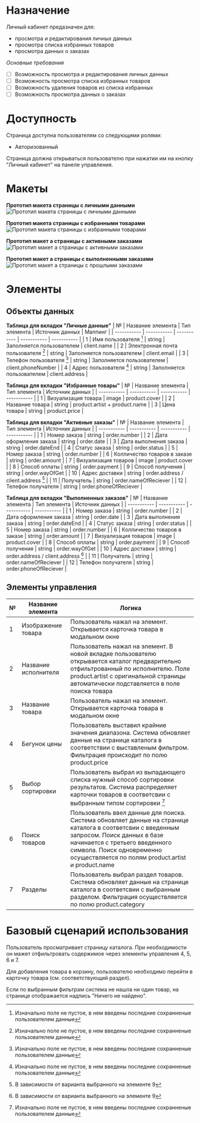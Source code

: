 # Назначение
Личный кабинет предазначен для:
- просмотра и редактирования личных данных
- просмотра списка избранных товаров
- просмотра данных о заказах

*Основные требования*
- [ ] Возможность просмотра и редактирования личных данных
- [ ] Возможность просмотра списка избранных товаров
- [ ] Возможность удаления товаров из списка избранных
- [ ] Возможность просмотра данных о заказах
# Доступность
Страница доступна пользователям со следующими ролями:
- Авторизованный

Страница должна открываться пользователю при нажатии им на кнопку "Личный кабинет" на панеле управления.
# Макеты
**Прототип макета страницы с личными данными**
![Прототип макета страницы с личными данными](https://user-images.githubusercontent.com/104724556/166160840-2eb441ed-34de-444a-9909-ca89f86a0753.png)

**Прототип макета страницы с избранными товарами**
![Прототип макета страницы с избранными товарами](https://user-images.githubusercontent.com/104724556/166160925-01e8b43f-07df-4fc8-be88-b62986dba9d0.png)

**Прототип макет а страницы с активными заказами**
![Прототип макет а страницы с активными заказами](https://user-images.githubusercontent.com/104724556/166161606-eb0a5fae-834b-4c91-af5e-d4e0a0a29d32.png)

**Прототип макет а страницы с выполненными заказами**
![Прототип макет а страницы с прошлыми заказами](https://user-images.githubusercontent.com/104724556/166160908-2c4c5caf-a0ed-41b1-a4b5-94497c0aa2fd.png)

# Элементы
## Объекты данных
**Таблица для вкладки "Личные данные"**
| № | Название элемента | Тип элемента | Источник данных | Маппинг |
| ----------- | ----------- | ----------- | ----------- | ----------- |
| 1 | Имя пользователя [^1] | string | Заполняется пользователем | client.name |
| 2 | Электронная почта пользователя [^1] | string | Заполняется пользователем | client.email |
| 3 | Телефон пользователя [^1] | string | Заполняется пользователем | client.phoneNumber |
| 4 | Адрес пользователя [^1] | string | Заполняется пользователем | client.address |

**Таблица для вкладки "Избранные товары"**
| № | Название элемента | Тип элемента | Источник данных |
| ----------- | ----------- | ----------- | ----------- |
| 1 | Визуализация товара | image | product.cover |
| 2 | Название товара | string | product.artist + product.name |
| 3 | Цена товара | string | product.price |

**Таблица для вкладки "Активные заказы"**
| № | Название элемента | Тип элемента | Источник данных |
| ----------- | ----------- | ----------- | ----------- |
| 1 | Номер заказа | string | order.number |
| 2 | Дата оформления заказа | string | order.date |
| 3 | Дата выполнения заказа | string | order.dateEnd |
| 4 | Статус заказа | string | order.status |
| 5 | Номер заказа | string | order.number |
| 6 | Колличество товаров в заказе | string | order.amount |
| 7 | Визуализация товаров | image | product.cover |
| 8 | Способ оплаты | string | order.payment |
| 9 | Способ получения | string | order.wayOfGet |
| 10 | Адрес доставки | string | order.address / client.address [^2] |
| 11 | Получатель | string | order.nameOfReciever |
| 12 | Телефон получателя | string | order.phoneOfReciever |

**Таблица для вкладки "Выполненных заказов"**
| № | Название элемента | Тип элемента | Источник данных |
| ----------- | ----------- | ----------- | ----------- |
| 1 | Номер заказа | string | order.number |
| 2 | Дата оформления заказа | string | order.date |
| 3 | Дата выполнения заказа | string | order.dateEnd |
| 4 | Статус заказа | string | order.status |
| 5 | Номер заказа | string | order.number |
| 6 | Колличество товаров в заказе | string | order.amount |
| 7 | Визуализация товаров | image | product.cover |
| 8 | Способ оплаты | string | order.payment |
| 9 | Способ получения | string | order.wayOfGet |
| 10 | Адрес доставки | string | order.address / client.address [^2] |
| 11 | Получатель | string | order.nameOfReciever |
| 12 | Телефон получателя | string | order.phoneOfReciever |

[^1]: Изначально поле не пустое, в нем введены последние сохранненые пользователем данные
[^2]: В зависимости от варианта выбранного на элементе 9
## Элементы управления
| № | Название элемента | Логика |
| ----------- | ----------- | ----------- |
| 1 | Изображение товара | Пользователь нажал на элемент. Открывается карточка товара в модальном окне |
| 2 | Название исполнителя | Пользователь нажал на элемент. В новой вкладке пользователю открывается каталог предварительно отфильтрованный по исполнителю. Поле product.artist с оригинальной страницы автоматически подставляется в поле поиска товара |
| 3 | Название товара | Пользователь нажал на элемент. Открывается карточка товара в модальном окне |
| 4 | Бегунок цены | Пользователь выставил крайние значения диапазона. Система обновляет данные на странице каталога в соответствии с выставленым фильтром. Фильтрация происходит по полю product.price |
| 5 | Выбор сортировки | Пользователь выбрал из выпадающего списка нужный способ сортировки результатов. Система распределяет карточки товаров в соответсвии с выбранным типом сортировки [^1] |
| 6 | Поиск товаров | Пользователь ввел данные для поиска. Система обновляет данные на странице каталога в соответсвии с введенным запросом. Поиск данных в базе начинается с третьего введенного символа. Поиск одновременно осуществляется по полям product.artist и product.name |
| 7 | Разделы | Пользователь выбрал раздел товаров. Система обновляет данные на странице каталога в соответсвии с выбранным разделом. Фильтрация осуществляется по полю product.category |

# Базовый сценарий использования
Пользователь просматривает страницу каталога. При необходимости он мажет отфильтровать содержимое через элементы управления 4, 5, 6 и 7. 

Для добавления товара в корзину, пользователю необходимо перейти в карточку товара (см. соответствующий раздел). 

Если по выбранным фильтрам система не нашла ни один товар, на странице отображается надпись "Ничего не найдено".
